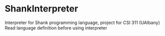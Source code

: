 # ShankInterpreter
Interpreter for Shank programming language, project for CSI 311 (UAlbany)
Read language definition before using interpreter
